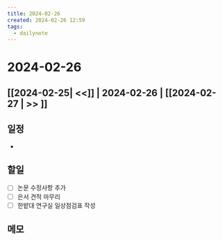 ```yaml
---
title: 2024-02-26
created: 2024-02-26 12:59
tags:
  - dailynote
---
```

# 2024-02-26
## [[2024-02-25| <<]] | 2024-02-26 | [[2024-02-27 | >> ]]

## 일정
- 

## 할일
- [ ] 논문 수정사항 추가
- [ ] 은서 견적 마무리
- [ ] 한밭대 연구실 일상점검표 작성

## 메모

